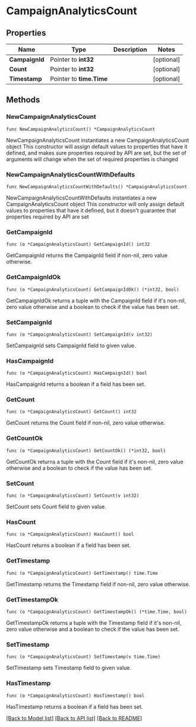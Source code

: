 # CampaignAnalyticsCount

## Properties

Name | Type | Description | Notes
------------ | ------------- | ------------- | -------------
**CampaignId** | Pointer to **int32** |  | [optional] 
**Count** | Pointer to **int32** |  | [optional] 
**Timestamp** | Pointer to **time.Time** |  | [optional] 

## Methods

### NewCampaignAnalyticsCount

`func NewCampaignAnalyticsCount() *CampaignAnalyticsCount`

NewCampaignAnalyticsCount instantiates a new CampaignAnalyticsCount object
This constructor will assign default values to properties that have it defined,
and makes sure properties required by API are set, but the set of arguments
will change when the set of required properties is changed

### NewCampaignAnalyticsCountWithDefaults

`func NewCampaignAnalyticsCountWithDefaults() *CampaignAnalyticsCount`

NewCampaignAnalyticsCountWithDefaults instantiates a new CampaignAnalyticsCount object
This constructor will only assign default values to properties that have it defined,
but it doesn't guarantee that properties required by API are set

### GetCampaignId

`func (o *CampaignAnalyticsCount) GetCampaignId() int32`

GetCampaignId returns the CampaignId field if non-nil, zero value otherwise.

### GetCampaignIdOk

`func (o *CampaignAnalyticsCount) GetCampaignIdOk() (*int32, bool)`

GetCampaignIdOk returns a tuple with the CampaignId field if it's non-nil, zero value otherwise
and a boolean to check if the value has been set.

### SetCampaignId

`func (o *CampaignAnalyticsCount) SetCampaignId(v int32)`

SetCampaignId sets CampaignId field to given value.

### HasCampaignId

`func (o *CampaignAnalyticsCount) HasCampaignId() bool`

HasCampaignId returns a boolean if a field has been set.

### GetCount

`func (o *CampaignAnalyticsCount) GetCount() int32`

GetCount returns the Count field if non-nil, zero value otherwise.

### GetCountOk

`func (o *CampaignAnalyticsCount) GetCountOk() (*int32, bool)`

GetCountOk returns a tuple with the Count field if it's non-nil, zero value otherwise
and a boolean to check if the value has been set.

### SetCount

`func (o *CampaignAnalyticsCount) SetCount(v int32)`

SetCount sets Count field to given value.

### HasCount

`func (o *CampaignAnalyticsCount) HasCount() bool`

HasCount returns a boolean if a field has been set.

### GetTimestamp

`func (o *CampaignAnalyticsCount) GetTimestamp() time.Time`

GetTimestamp returns the Timestamp field if non-nil, zero value otherwise.

### GetTimestampOk

`func (o *CampaignAnalyticsCount) GetTimestampOk() (*time.Time, bool)`

GetTimestampOk returns a tuple with the Timestamp field if it's non-nil, zero value otherwise
and a boolean to check if the value has been set.

### SetTimestamp

`func (o *CampaignAnalyticsCount) SetTimestamp(v time.Time)`

SetTimestamp sets Timestamp field to given value.

### HasTimestamp

`func (o *CampaignAnalyticsCount) HasTimestamp() bool`

HasTimestamp returns a boolean if a field has been set.


[[Back to Model list]](../README.md#documentation-for-models) [[Back to API list]](../README.md#documentation-for-api-endpoints) [[Back to README]](../README.md)


